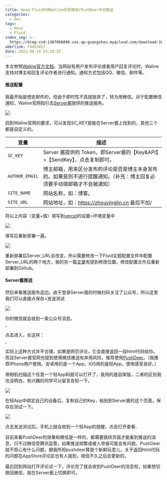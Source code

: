 ```yaml
---
title: Hexo-Fluid利用Waline实现微信/PushDeer评论推送
categories:
  - Dev
tags:
  - Hexo
  - Fluid
index_img: >-
  https://blog-cnd-1307088890.cos.ap-guangzhou.myqcloud.com/download-16601251561781.png
abbrlink: f445341f
date: 2022-08-10 23:20:32
---
```


<!-- more -->
<!-- categories:Dev、Ops、Study、Sth、News-->
<!-- tags: 
Python、MySQL、LeetCode、机器学习、Linux、Big Data、Java、BlockChain、Docker、Web 、分布式、
Maven、数据结构、JVM、JavaScript、Crontab、Shell、Ubuntu、VPN、NodeJS、String、VM、Hadoop、
Life、树莓派、Git、Hexo
 -->
本文参照[Waline官方文档](https://waline.js.org/guide/server/notification.html)，当网站有用户发布评论或者用户回复评论时，Waline支持对博主和回复评论作者进行通知。通知方式包括QQ、微信、邮件等。

#### 推送配置

我最开始是想走邮件的，但由于即时性不高就放弃了，转为用微信。对于配置微信通知，Waline官网指引去[Server酱](https://sct.ftqq.com/)提供的推送服务。

![](https://blog-cnd-1307088890.cos.ap-guangzhou.myqcloud.com/image-20220810230512312.png)



回到Waline官网的要求，可以发现SC_KEY是能在Server酱上找到的，其他三个都是自定义的。

| 变量           | 描述                                                         |
| -------------- | ------------------------------------------------------------ |
| `SC_KEY`       | Server 酱提供的 Token，即Server酱的【Key&API】>【SendKey】，点击复制即可。 |
| `AUTHOR_EMAIL` | 博主邮箱，用来区分发布的评论是否是博主本身发布的。如果是则不进行提醒通知。（补充：博主回复必须要手动填邮箱才不会被通知） |
| `SITE_NAME`    | 网站名称，如：博客。                                         |
| `SITE_URL`     | 网站地址，如：https://zhouyinglin.cn  最后不加/              |



将以上内容（变量+值）填写到[vercel](https://vercel.com/)的设置>环境变量中

![](https://blog-cnd-1307088890.cos.ap-guangzhou.myqcloud.com/image-20220810225550230.png)



填写后重新部署一遍。

![](https://blog-cnd-1307088890.cos.ap-guangzhou.myqcloud.com/image-20220810225723023.png)

重新部署后Server_URL会改变，所以需要修改一下Fluid主题配置文件中配置Server_URL的两个地方，我的另一篇[文章](https://zhouyinglin.cn/2022/08/10/Hexo-Fluid-主题添加-Waline-评论系统/#HTML-引入-客户端)有提到修改位置，修改配置文件后重新部署到Github。

#### Server酱推送

然后来看推送服务这边。由于登录Server酱的时候扫码关注了公众号，所以这里我们可以直接点保存>发送测试

![](https://blog-cnd-1307088890.cos.ap-guangzhou.myqcloud.com/image-20220810230352735.png)

你的微信就会收到一条公众号消息。

<img src="https://blog-cnd-1307088890.cos.ap-guangzhou.myqcloud.com/IMG_9591.jpg" style="zoom: 33%;" />

点击进入，长这样：

<img src="https://blog-cnd-1307088890.cos.ap-guangzhou.myqcloud.com/IMG_F4B4DF536CAB-1.jpeg" style="zoom:33%;" />

实际上这种方式并不合理，如果是网页评论，它会直接返回一段html代码给你。而且Server酱官网也提到使用微信推送有弃用风险，推荐使用[PushDeer](http://www.pushdeer.com)。（我推荐IPhone用户使用。安卓用的是一个App。IOS用的是轻App，使用感受良好。）

用相机扫描这个任意一个轻App码就可以打开了，我用的是自架版，二者的区别我也没明白，有兴趣的同学可以留言告知一下。

![](https://blog-cnd-1307088890.cos.ap-guangzhou.myqcloud.com/image-20220810231308063.png)

在轻App中绑定自己的设备后，复制自己的Key，粘贴到Server酱的这个页面，保存后测试一下。

![](https://blog-cnd-1307088890.cos.ap-guangzhou.myqcloud.com/image-20220810231455665.png)

点击发送测试后，手机上就会收到一个轻App的提醒，点击打开查看<img src="https://blog-cnd-1307088890.cos.ap-guangzhou.myqcloud.com/IMG_9595.png" style="zoom:33%;" />

目前来看PushDeer的效果和微信是一样的，都需要跳转页面才能看到推送的消息，只不过微信受腾讯监管，如果推送频繁或被人举报可能会有问题。PushDeer就不担心有什么问题，据我所知pushdeer算是个新鲜玩意儿，关于返回html代码的问题在AppStore评论区也有人提到，相信不久之后会更新的。

最后回到网站打开评论试一下，评论完了就会收到PushDeer的消息啦，如果想切换回微信，就在Server酱上切换即可。
